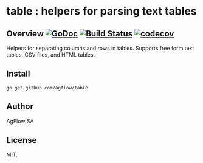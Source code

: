# table : helpers for parsing text tables 

## Overview [![GoDoc](https://godoc.org/github.com/agflow/table?status.svg)](https://godoc.org/github.com/agflow/table) [![Build Status](https://travis-ci.org/agflow/table.svg?branch=master)](https://travis-ci.org/agflow/table) [![codecov](https://codecov.io/gh/agflow/table/branch/master/graph/badge.svg)](https://codecov.io/gh/agflow/table)

Helpers for separating columns and rows in tables. Supports free form text tables, CSV files, and HTML tables.

## Install

```
go get github.com/agflow/table
```

## Author

AgFlow SA

## License

MIT.

